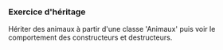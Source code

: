 ### Exercice d'héritage

Hériter des animaux à partir d'une classe 'Animaux' puis voir le comportement des constructeurs et destructeurs.
